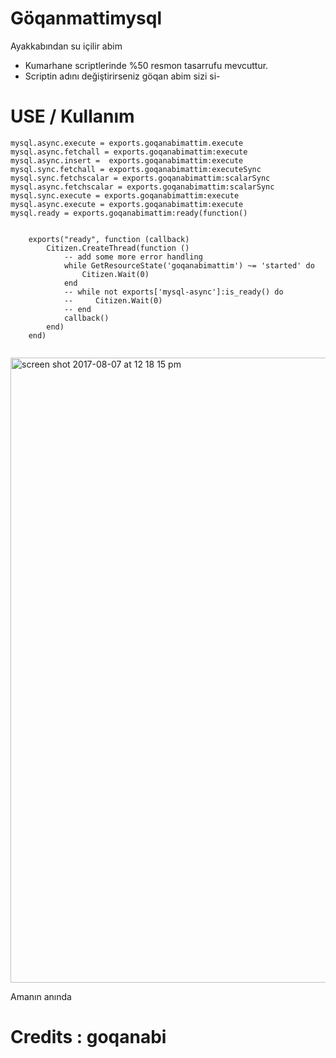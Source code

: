 # Göqanmattimysql

Ayakkabından su içilir abim

- Kumarhane scriptlerinde %50 resmon tasarrufu mevcuttur.
- Scriptin adını değiştirirseniz göqan abim sizi si-



# USE / Kullanım

```
mysql.async.execute = exports.goqanabimattim.execute
mysql.async.fetchall = exports.goqanabimattim:execute
mysql.async.insert =  exports.goqanabimattim:execute
mysql.sync.fetchall = exports.goqanabimattim:executeSync
mysql.sync.fetchscalar = exports.goqanabimattim:scalarSync
mysql.async.fetchscalar = exports.goqanabimattim:scalarSync
mysql.sync.execute = exports.goqanabimattim:execute
mysql.async.execute = exports.goqanabimattim:execute
mysql.ready = exports.goqanabimattim:ready(function()


    exports("ready", function (callback)
        Citizen.CreateThread(function ()
            -- add some more error handling
            while GetResourceState('goqanabimattim') ~= 'started' do
                Citizen.Wait(0)
            end
            -- while not exports['mysql-async']:is_ready() do
            --     Citizen.Wait(0)
            -- end
            callback()
        end)
    end)
    
```
<img width="1804" height="1000" alt="screen shot 2017-08-07 at 12 18 15 pm" src="https://cdn.discordapp.com/attachments/856837932282150922/856983390209048656/unknown.png">

Amanın anında

# Credits : goqanabi
